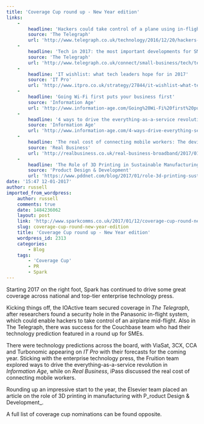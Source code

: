 ```yaml
---
title: 'Coverage Cup round up - New Year edition'
links:
    -
        headline: 'Hackers could take control of a plane using in-flight entertainment system'
        source: 'The Telegraph'
        url: 'http://www.telegraph.co.uk/technology/2016/12/20/hackers-could-take-control-plane-using-in-flight-entertainment/'
    -
        headline: 'Tech in 2017: the most important developments for SMEs'
        source: 'The Telegraph'
        url: 'http://www.telegraph.co.uk/connect/small-business/tech/tech-in-2017-important-developments-for-smes/'
    -
        headline: 'IT wishlist: what tech leaders hope for in 2017'
        source: 'IT Pro'
        url: 'http://www.itpro.co.uk/strategy/27844/it-wishlist-what-tech-leaders-hope-for-in-2017/page/0/1'
    -
        headline: 'Going Wi-Fi first puts your business first'
        source: 'Information Age'
        url: 'http://www.information-age.com/Going%20Wi-Fi%20first%20puts%20your%20business%20first'
    -
        headline: '4 ways to drive the everything-as-a-service revolution in enterprise'
        source: 'Information Age'
        url: 'http://www.information-age.com/4-ways-drive-everything-service-revolution-enterprise-123463667/'
    -
        headline: 'The real cost of connecting mobile workers: The devil is in the detail'
        source: 'Real Business'
        url: 'http://realbusiness.co.uk/real-business-broadband/2017/01/03/real-cost-connecting-mobile-workers/'
    -
        headline: 'The Role of 3D Printing in Sustainable Manufacturing'
        source: 'Product Design & Development'
        url: 'https://www.pddnet.com/blog/2017/01/role-3d-printing-sustainable-manufacturing'
date: '15:47 12-01-2017'
author: russell
imported_from_wordpress:
    author: russell
    comments: true
    date: 1484236062
    layout: post
    link: 'http://www.sparkcomms.co.uk/2017/01/12/coverage-cup-round-new-year-edition/'
    slug: coverage-cup-round-new-year-edition
    title: 'Coverage Cup round up - New Year edition'
    wordpress_id: 2313
    categories:
        - Blog
    tags:
        - 'Coverage Cup'
        - PR
        - Spark
---
```


Starting 2017 on the right foot, Spark has continued to drive some great coverage across national and top-tier enterprise technology press.

Kicking things off, the IOActive team secured coverage in _The Telegraph_, after researchers found a security hole in the Panasonic in-flight system, which could enable hackers to take control of an airplane mid-flight. Also in The Telegraph, there was success for the Couchbase team who had their technology prediction featured in a round up for SMEs.

There were technology predictions across the board, with ViaSat, 3CX, CCA and Turbonomic appearing on _IT Pro_ with their forecasts for the coming year. Sticking with the enterprise technology press, the Fruition team explored ways to drive the everything-as-a-service revolution in _Information Age_, while on _Real Business_, iPass discussed the real cost of connecting mobile workers.

Rounding up an impressive start to the year, the Elsevier team placed an article on the role of 3D printing in manufacturing with P_roduct Design & Development_.

A full list of coverage cup nominations can be found opposite.
